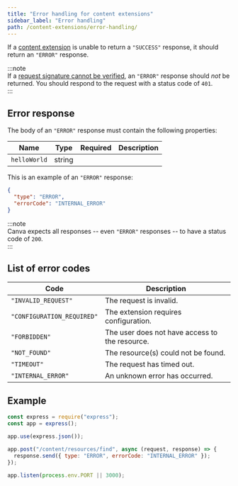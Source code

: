 ```yaml
---
title: "Error handling for content extensions"
sidebar_label: "Error handling"
path: /content-extensions/error-handling/
---
```


If a [content extension](./../content-extensions.md) is unable to return a `"SUCCESS"` response, it should return an `"ERROR"` response.

:::note  
 If a [request signature cannot be verified](./../verifying-requests.md), an `"ERROR"` response should _not_ be returned. You should respond to the request with a status code of `401`.  
:::

## Error response

The body of an `"ERROR"` response must contain the following properties:

| Name         | Type   | Required | Description |
| ------------ | ------ | -------- | ----------- |
| `helloWorld` | string | <Tick /> |             |

This is an example of an `"ERROR"` response:

```json
{
  "type": "ERROR",
  "errorCode": "INTERNAL_ERROR"
}
```

:::note  
 Canva expects all responses -- even `"ERROR"` responses -- to have a status code of `200`.  
:::

## List of error codes

| Code                       | Description                                    |
| -------------------------- | ---------------------------------------------- |
| `"INVALID_REQUEST"`        | The request is invalid.                        |
| `"CONFIGURATION_REQUIRED"` | The extension requires configuration.          |
| `"FORBIDDEN"`              | The user does not have access to the resource. |
| `"NOT_FOUND"`              | The resource(s) could not be found.            |
| `"TIMEOUT"`                | The request has timed out.                     |
| `"INTERNAL_ERROR"`         | An unknown error has occurred.                 |

## Example

```javascript
const express = require("express");
const app = express();

app.use(express.json());

app.post("/content/resources/find", async (request, response) => {
  response.send({ type: "ERROR", errorCode: "INTERNAL_ERROR" });
});

app.listen(process.env.PORT || 3000);
```

